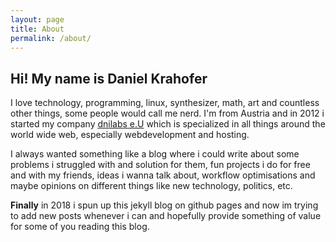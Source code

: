 ```yaml
---
layout: page
title: About
permalink: /about/
---
```


Hi! My name is Daniel Krahofer
---
I love technology, programming, linux, synthesizer, math, art and countless other things, some people would call me nerd. I'm from Austria and in 2012 i started my company [dnilabs e.U](https://www.dnilabs.at) which is specialized in all things around the world wide web, especially webdevelopment and hosting.

I always wanted something like a blog where i could write about some problems i struggled with and solution for them, fun projects i do for free and with my friends, ideas i wanna talk about, workflow optimisations and maybe opinions on different things like new technology, politics, etc.

<b>Finally</b> in 2018 i spun up this jekyll blog on github pages and now im trying to add new posts whenever i can and hopefully provide something of value for some of you reading this blog.

